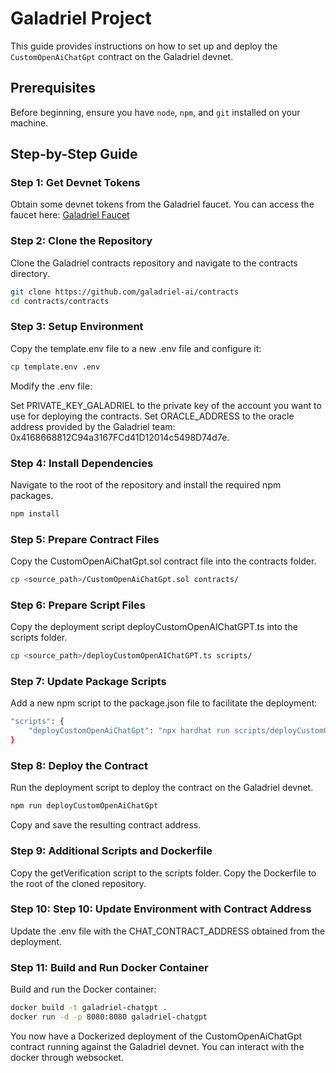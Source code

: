 # Galadriel Project

This guide provides instructions on how to set up and deploy the `CustomOpenAiChatGpt` contract on the Galadriel devnet.

## Prerequisites
Before beginning, ensure you have `node`, `npm`, and `git` installed on your machine.

## Step-by-Step Guide

### Step 1: Get Devnet Tokens
Obtain some devnet tokens from the Galadriel faucet. You can access the faucet here: [Galadriel Faucet](https://docs.galadriel.com/faucet)

### Step 2: Clone the Repository
Clone the Galadriel contracts repository and navigate to the contracts directory.
```bash
git clone https://github.com/galadriel-ai/contracts
cd contracts/contracts
```

### Step 3: Setup Environment
Copy the template.env file to a new .env file and configure it:
```bash
cp template.env .env
```
Modify the .env file:

Set PRIVATE_KEY_GALADRIEL to the private key of the account you want to use for deploying the contracts.
Set ORACLE_ADDRESS to the oracle address provided by the Galadriel team: 0x4168668812C94a3167FCd41D12014c5498D74d7e.

### Step 4: Install Dependencies
Navigate to the root of the repository and install the required npm packages.
```bash
npm install
```

### Step 5: Prepare Contract Files
Copy the CustomOpenAiChatGpt.sol contract file into the contracts folder.

```bash
cp <source_path>/CustomOpenAiChatGpt.sol contracts/
```

### Step 6: Prepare Script Files
Copy the deployment script deployCustomOpenAIChatGPT.ts into the scripts folder.
```bash
cp <source_path>/deployCustomOpenAIChatGPT.ts scripts/
```

### Step 7: Update Package Scripts
Add a new npm script to the package.json file to facilitate the deployment:
```bash
"scripts": {
    "deployCustomOpenAiChatGpt": "npx hardhat run scripts/deployCustomOpenAiChatGpt.ts --network galadriel"
}
```

### Step 8: Deploy the Contract
Run the deployment script to deploy the contract on the Galadriel devnet.
```bash
npm run deployCustomOpenAiChatGpt
```
Copy and save the resulting contract address.

### Step 9: Additional Scripts and Dockerfile
Copy the getVerification script to the scripts folder.
Copy the Dockerfile to the root of the cloned repository.

### Step 10: Step 10: Update Environment with Contract Address
Update the .env file with the CHAT_CONTRACT_ADDRESS obtained from the deployment.

### Step 11: Build and Run Docker Container
Build and run the Docker container:
```bash
docker build -t galadriel-chatgpt .
docker run -d -p 8080:8080 galadriel-chatgpt
```
You now have a Dockerized deployment of the CustomOpenAiChatGpt contract running against the Galadriel devnet.
You can interact with the docker through websocket.